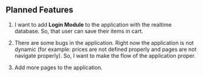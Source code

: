 ## Planned Features

1. I want to add **Login Module** to the application with the realtime database. So, that user can save their items in cart.

2. There are some bugs in the application. Right now the application is not dynamic (for example: prices are not defined properly and pages are not navigate properly). So, I want to make the flow of the application proper.

3. Add more pages to the application.
